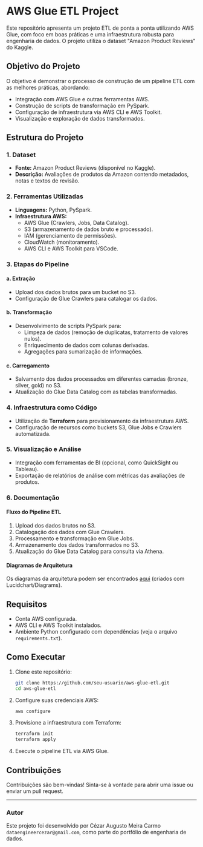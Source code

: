 # AWS Glue ETL Project

Este repositório apresenta um projeto ETL de ponta a ponta utilizando AWS Glue, com foco em boas práticas e uma infraestrutura robusta para engenharia de dados. O projeto utiliza o dataset "Amazon Product Reviews" do Kaggle.

## Objetivo do Projeto

O objetivo é demonstrar o processo de construção de um pipeline ETL com as melhores práticas, abordando:

- Integração com AWS Glue e outras ferramentas AWS.
- Construção de scripts de transformação em PySpark.
- Configuração de infraestrutura via AWS CLI e AWS Toolkit.
- Visualização e exploração de dados transformados.

## Estrutura do Projeto

### 1. Dataset

- **Fonte:** Amazon Product Reviews (disponível no Kaggle).
- **Descrição:** Avaliações de produtos da Amazon contendo metadados, notas e textos de revisão.

### 2. Ferramentas Utilizadas

- **Linguagens:** Python, PySpark.
- **Infraestrutura AWS:**
  - AWS Glue (Crawlers, Jobs, Data Catalog).
  - S3 (armazenamento de dados bruto e processado).
  - IAM (gerenciamento de permissões).
  - CloudWatch (monitoramento).
  - AWS CLI e AWS Toolkit para VSCode.

### 3. Etapas do Pipeline

#### a. Extração
- Upload dos dados brutos para um bucket no S3.
- Configuração de Glue Crawlers para catalogar os dados.

#### b. Transformação
- Desenvolvimento de scripts PySpark para:
  - Limpeza de dados (remoção de duplicatas, tratamento de valores nulos).
  - Enriquecimento de dados com colunas derivadas.
  - Agregações para sumarização de informações.

#### c. Carregamento
- Salvamento dos dados processados em diferentes camadas (bronze, silver, gold) no S3.
- Atualização do Glue Data Catalog com as tabelas transformadas.

### 4. Infraestrutura como Código

- Utilização de **Terraform** para provisionamento da infraestrutura AWS.
- Configuração de recursos como buckets S3, Glue Jobs e Crawlers automatizada.

### 5. Visualização e Análise

- Integração com ferramentas de BI (opcional, como QuickSight ou Tableau).
- Exportação de relatórios de análise com métricas das avaliações de produtos.

### 6. Documentação

#### Fluxo do Pipeline ETL

1. Upload dos dados brutos no S3.
2. Catalogação dos dados com Glue Crawlers.
3. Processamento e transformação em Glue Jobs.
4. Armazenamento dos dados transformados no S3.
5. Atualização do Glue Data Catalog para consulta via Athena.

#### Diagramas de Arquitetura

Os diagramas da arquitetura podem ser encontrados [aqui](#) (criados com Lucidchart/Diagrams).

## Requisitos

- Conta AWS configurada.
- AWS CLI e AWS Toolkit instalados.
- Ambiente Python configurado com dependências (veja o arquivo `requirements.txt`).

## Como Executar

1. Clone este repositório:
   ```bash
   git clone https://github.com/seu-usuario/aws-glue-etl.git
   cd aws-glue-etl
   ```

2. Configure suas credenciais AWS:
   ```bash
   aws configure
   ```

3. Provisione a infraestrutura com Terraform:
   ```bash
   terraform init
   terraform apply
   ```

4. Execute o pipeline ETL via AWS Glue.

## Contribuições

Contribuições são bem-vindas! Sinta-se à vontade para abrir uma issue ou enviar um pull request.

---

### Autor

Este projeto foi desenvolvido por Cézar Augusto Meira Carmo ```dataengineercezar@gmail.com```, como parte do portfólio de engenharia de dados.
